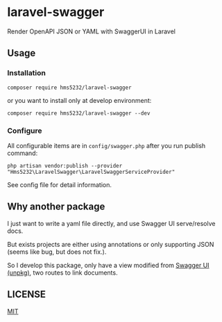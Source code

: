 # laravel-swagger
Render OpenAPI JSON or YAML with SwaggerUI in Laravel

## Usage

### Installation

```shell
composer require hms5232/laravel-swagger
```

or you want to install only at develop environment:

```shell
composer require hms5232/laravel-swagger --dev
```

### Configure

All configurable items are in `config/swagger.php` after you run publish command:

```shell
php artisan vendor:publish --provider "Hms5232\LaravelSwagger\LaravelSwaggerServiceProvider"
```

See config file for detail information.

## Why another package

I just want to write a yaml file directly, and use Swagger UI serve/resolve docs.

But exists projects are either using annotations or only supporting JSON (seems like bug, but does not fix.).

So I develop this package, only have a view modified from [Swagger UI (unpkg)](https://swagger.io/docs/open-source-tools/swagger-ui/usage/installation/#unpkg), two routes to link documents.

## LICENSE

[MIT](LICENSE)
